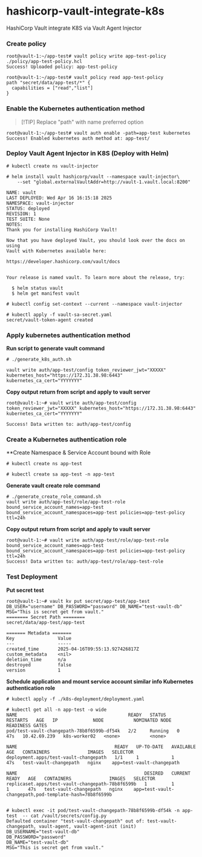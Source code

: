 # hashicorp-vault-integrate-k8s
HashiCorp Vault integrate K8S via Vault Agent Injector

### Create policy
```
root@vault-1:~/app-test# vault policy write app-test-policy ./policy/app-test-policy.hcl
Success! Uploaded policy: app-test-policy
```

```
root@vault-1:~/app-test# vault policy read app-test-policy
path "secret/data/app-test/*" {
  capabilities = ["read","list"]
}
```

### Enable the Kubernetes authentication method
>[!TIP] Replace "path" with name preferred option
```
root@vault-1:~/app-test# vault auth enable -path=app-test kubernetes
Success! Enabled kubernetes auth method at: app-test/
```

### Deploy Vault Agent Injector in K8S (Deploy with Helm)
```
# kubectl create ns vault-injector

# helm install vault hashicorp/vault --namespace vault-injector\
    --set "global.externalVaultAddr=http://vault-1.vault.local:8200"

NAME: vault
LAST DEPLOYED: Wed Apr 16 16:15:18 2025
NAMESPACE: vault-injector
STATUS: deployed
REVISION: 1
TEST SUITE: None
NOTES:
Thank you for installing HashiCorp Vault!

Now that you have deployed Vault, you should look over the docs on using
Vault with Kubernetes available here:

https://developer.hashicorp.com/vault/docs


Your release is named vault. To learn more about the release, try:

  $ helm status vault
  $ helm get manifest vault 
```

```
# kubectl config set-context --current --namespace vault-injector

# kubectl apply -f vault-sa-secret.yaml
secret/vault-token-agent created
```

### Apply kubernetes authentication method
**Run script to generate vault command**
```
# ./generate_k8s_auth.sh

vault write auth/app-test/config token_reviewer_jwt="XXXXX" kubernetes_host="https://172.31.38.98:6443" kubernetes_ca_cert="YYYYYYY"
```
**Copy output return from script and apply to vault server**
```
root@vault-1:~# vault write auth/app-test/config token_reviewer_jwt="XXXXX" kubernetes_host="https://172.31.38.98:6443" kubernetes_ca_cert="YYYYYYY"

Success! Data written to: auth/app-test/config
```

### Create a Kubernetes authentication role
**Create Namespace & Service Account bound with Role
```
# kubectl create ns app-test

# kubectl create sa app-test -n app-test
```

**Generate vault create role command**
```
# ./generate_create_role_command.sh
vault write auth/app-test/role/app-test-role bound_service_account_names=app-test bound_service_account_namespaces=app-test policies=app-test-policy ttl=24h
```

**Copy output return from script and apply to vault server**
```
root@vault-1:~# vault write auth/app-test/role/app-test-role bound_service_account_names=app-test bound_service_account_namespaces=app-test policies=app-test-policy ttl=24h
Success! Data written to: auth/app-test/role/app-test-role
```
### Test Deployment
**Put secret test**
```
root@vault-1:~# vault kv put secret/app-test/app-test DB_USER="username" DB_PASSWORD="password" DB_NAME="test-vault-db" MSG="This is secret get from vault."
======== Secret Path ========
secret/data/app-test/app-test

======= Metadata =======
Key                Value
---                -----
created_time       2025-04-16T09:55:13.927426817Z
custom_metadata    <nil>
deletion_time      n/a
destroyed          false
version            1
```
**Schedule application and mount service account similar info Kubernetes authentication role**
```
# kubectl apply -f ./k8s-deployment/deployment.yaml

# kubectl get all -n app-test -o wide
NAME                                         READY   STATUS    RESTARTS   AGE   IP             NODE           NOMINATED NODE   READINESS GATES
pod/test-vault-changepath-78b8f6599b-df54k   2/2     Running   0          47s   10.42.69.239   k8s-worker02   <none>           <none>

NAME                                    READY   UP-TO-DATE   AVAILABLE   AGE   CONTAINERS              IMAGES   SELECTOR
deployment.apps/test-vault-changepath   1/1     1            1           47s   test-vault-changepath   nginx    app=test-vault-changepath

NAME                                               DESIRED   CURRENT   READY   AGE   CONTAINERS              IMAGES   SELECTOR
replicaset.apps/test-vault-changepath-78b8f6599b   1         1         1       47s   test-vault-changepath   nginx    app=test-vault-changepath,pod-template-hash=78b8f6599b


# kubectl exec -it pod/test-vault-changepath-78b8f6599b-df54k -n app-test  -- cat /vault/secrets/config.py
Defaulted container "test-vault-changepath" out of: test-vault-changepath, vault-agent, vault-agent-init (init)
DB_USERNAME="test-vault-db"
DB_PASSWORD="password"
DB_NAME="test-vault-db"
MSG="This is secret get from vault."
```